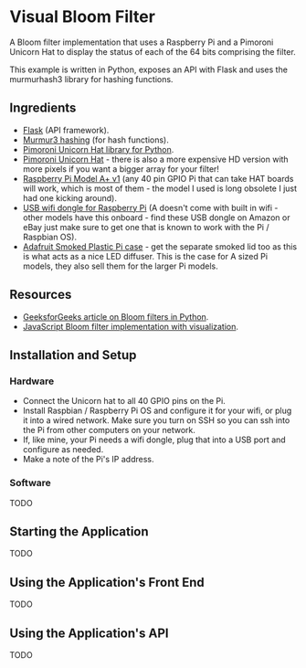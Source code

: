 # Visual Bloom Filter

A Bloom filter implementation that uses a Raspberry Pi and a Pimoroni Unicorn Hat to display the status of each of the 64 bits comprising the filter.

This example is written in Python, exposes an API with Flask and uses the murmurhash3 library for hashing functions.

## Ingredients

* [Flask](https://flask.palletsprojects.com/en/1.1.x/) (API framework).
* [Murmur3 hashing](https://pypi.org/project/murmurhash3/) (for hash functions).
* [Pimoroni Unicorn Hat library for Python](http://docs.pimoroni.com/unicornhat/).
* [Pimoroni Unicorn Hat](https://shop.pimoroni.com/products/unicorn-hat) - there is also a more expensive HD version with more pixels if you want a bigger array for your filter!
* [Raspberry Pi Model A+ v1](https://www.raspberrypi.org/products/raspberry-pi-1-model-a-plus/) (any 40 pin GPIO Pi that can take HAT boards will work, which is most of them - the model I used is long obsolete I just had one kicking around).
* [USB wifi dongle for Raspberry Pi](https://www.adafruit.com/product/814) (A doesn't come with built in wifi - other models have this onboard - find these USB dongle on Amazon or eBay just make sure to get one that is known to work with the Pi / Raspbian OS).
* [Adafruit Smoked Plastic Pi case](https://www.adafruit.com/product/2361) - get the separate smoked lid too as this is what acts as a nice LED diffuser.  This is the case for A sized Pi models, they also sell them for the larger Pi models.

## Resources

* [GeeksforGeeks article on Bloom filters in Python](https://www.geeksforgeeks.org/bloom-filters-introduction-and-python-implementation/).
* [JavaScript Bloom filter implementation with visualization](https://www.jasondavies.com/bloomfilter/).

## Installation and Setup

### Hardware

* Connect the Unicorn hat to all 40 GPIO pins on the Pi.
* Install Raspbian / Raspberry Pi OS and configure it for your wifi, or plug it into a wired network.  Make sure you turn on SSH so you can ssh into the Pi from other computers on your network.
* If, like mine, your Pi needs a wifi dongle, plug that into a USB port and configure as needed.
* Make a note of the Pi's IP address.

### Software

TODO

## Starting the Application

TODO

## Using the Application's Front End

TODO

## Using the Application's API

TODO
